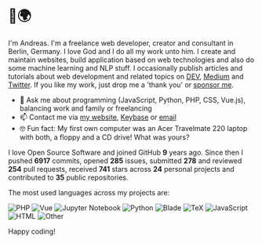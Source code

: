 # 👋🌍

I'm Andreas. I'm a freelance web developer, creator and consultant in Berlin, Germany. I love God and I do all my work unto him. I create and maintain websites, build application based on web technologies and also do some machine learning and NLP stuff. I occasionally publish articles and tutorials about web development and related topics on [DEV](https://dev.to/devmount), [Medium](https://medium.com/@devmount) and [Twitter](https://twitter.com/devmount). If you like my work, just drop me a 'thank you' or [sponsor me](https://github.com/sponsors/devmount).

- 💬 Ask me about programming (JavaScript, Python, PHP, CSS, Vue.js), balancing work and family or freelancing
- 📫 Contact me via [my website](https://devmount.de/en#contact), [Keybase](https://keybase.io/devmount) or [email](mailto:hello@devmount.de)
- 🤓 Fun fact: My first own computer was an Acer Travelmate 220 laptop with both, a floppy and a CD drive! What was yours?

I love Open Source Software and joined GitHub **9** years ago. Since then I pushed **6917** commits, opened **285** issues, submitted **278** and reviewed **254** pull requests, received **741** stars across **24** personal projects and contributed to **35** public repositories.

The most used languages across my projects are:

![PHP](https://img.shields.io/static/v1?style=flat-square&label=PHP&color=555&labelColor=%234F5D95&message=31.6%25)
![Vue](https://img.shields.io/static/v1?style=flat-square&label=Vue&color=555&labelColor=%2341b883&message=29.6%25)
![Jupyter Notebook](https://img.shields.io/static/v1?style=flat-square&label=Jupyter%20Notebook&color=555&labelColor=%23DA5B0B&message=11.4%25)
![Python](https://img.shields.io/static/v1?style=flat-square&label=Python&color=555&labelColor=%233572A5&message=8.8%25)
![Blade](https://img.shields.io/static/v1?style=flat-square&label=Blade&color=555&labelColor=%23f7523f&message=4.6%25)
![TeX](https://img.shields.io/static/v1?style=flat-square&label=TeX&color=555&labelColor=%233D6117&message=3.7%25)
![JavaScript](https://img.shields.io/static/v1?style=flat-square&label=JavaScript&color=555&labelColor=%23f1e05a&message=3%25)
![HTML](https://img.shields.io/static/v1?style=flat-square&label=HTML&color=555&labelColor=%23e34c26&message=1.6%25)
![Other](https://img.shields.io/static/v1?style=flat-square&label=Other&color=555&labelColor=%23ededed&message=5.3%25)

Happy coding!
